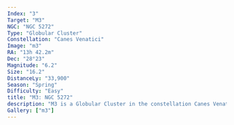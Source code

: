 ```yaml
---
Index: "3"
Target: "M3"
NGC: "NGC 5272"
Type: "Globular Cluster"
Constellation: "Canes Venatici"
Image: "m3"
RA: "13h 42.2m"
Dec: "28°23"
Magnitude: "6.2"
Size: "16.2"
DistanceLy: "33,900"
Season: "Spring"
Difficulty: "Easy"
title: "M3: NGC 5272"
description: "M3 is a Globular Cluster in the constellation Canes Venatici."
Gallery: ["m3"]
---
```

